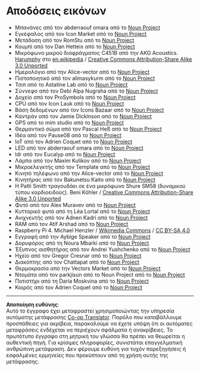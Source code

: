 <!--
CO_OP_TRANSLATOR_METADATA:
{
  "original_hash": "4506d33bbda7acc0ab20980172687090",
  "translation_date": "2025-08-27T19:53:53+00:00",
  "source_file": "attributions.md",
  "language_code": "el"
}
-->
# Αποδόσεις εικόνων

* Μπανάνες από τον abderraouf omara από το [Noun Project](https://thenounproject.com)
* Εγκέφαλος από τον Icon Market από το [Noun Project](https://thenounproject.com)
* Μετάδοση από τον RomStu από το [Noun Project](https://thenounproject.com)
* Κουμπί από τον Dan Hetteix από το [Noun Project](https://thenounproject.com)
* Μικρόφωνο μικρού διαφράγματος C451B από την AKG Acoustics. [Harumphy](https://en.wikipedia.org/wiki/User:Harumphy) στο [en.wikipedia](https://en.wikipedia.org/) / [Creative Commons Attribution-Share Alike 3.0 Unported](https://creativecommons.org/licenses/by-sa/3.0/deed.en)
* Ημερολόγιο από την Alice-vector από το [Noun Project](https://thenounproject.com)
* Πιστοποιητικό από τον alimasykurm από το [Noun Project](https://thenounproject.com)
* Τσιπ από το Astatine Lab από το [Noun Project](https://thenounproject.com)
* Σύννεφο από τον Debi Alpa Nugraha από το [Noun Project](https://thenounproject.com)
* Δοχείο από τον ProSymbols από το [Noun Project](https://thenounproject.com)
* CPU από τον Icon Lauk από το [Noun Project](https://thenounproject.com)
* Βάση δεδομένων από τον Icons Bazaar από το [Noun Project](https://thenounproject.com)
* Καντράν από τον Jamie Dickinson από το [Noun Project](https://thenounproject.com)
* GPS από το mim studio από το [Noun Project](https://thenounproject.com)
* Θερμαντικό σώμα από τον Pascal Heß από το [Noun Project](https://thenounproject.com)
* Ιδέα από τον Pause08 από το [Noun Project](https://thenounproject.com)
* IoT από τον Adrien Coquet από το [Noun Project](https://thenounproject.com)
* LED από τον abderraouf omara από το [Noun Project](https://thenounproject.com)
* ldr από τον Eucalyp από το [Noun Project](https://thenounproject.com)
* Λάμπα από τον Maxim Kulikov από το [Noun Project](https://thenounproject.com)
* Μικροελεγκτής από τον Template από το [Noun Project](https://thenounproject.com)
* Κινητό τηλέφωνο από την Alice-vector από το [Noun Project](https://thenounproject.com)
* Κινητήρας από τον Bakunetsu Kaito από το [Noun Project](https://thenounproject.com)
* Η Patti Smith τραγουδάει σε ένα μικρόφωνο Shure SM58 (δυναμικού τύπου καρδιοειδούς). Beni Köhler / [Creative Commons Attribution-Share Alike 3.0 Unported](https://creativecommons.org/licenses/by-sa/3.0/deed.en)
* Φυτό από τον Alex Muravev από το [Noun Project](https://thenounproject.com)
* Κυτταρικό φυτό από τη Léa Lortal από το [Noun Project](https://thenounproject.com)
* Ανιχνευτής από τον Adnen Kadri από το [Noun Project](https://thenounproject.com)
* RAM από τον Atif Arshad από το [Noun Project](https://thenounproject.com)
* Raspberry Pi 4. Michael Henzler / [Wikimedia Commons](https://commons.wikimedia.org/wiki/Main_Page) / [CC BY-SA 4.0](https://creativecommons.org/licenses/by-sa/4.0/)
* Εγγραφή από την Aybige Speaker από το [Noun Project](https://thenounproject.com)
* Δορυφόρος από τη Noura Mbarki από το [Noun Project](https://thenounproject.com)
* Έξυπνος αισθητήρας από τον Andrei Yushchenko από το [Noun Project](https://thenounproject.com)
* Ηχείο από τον Gregor Cresnar από το [Noun Project](https://thenounproject.com)
* Διακόπτης από τον Chattapat από το [Noun Project](https://thenounproject.com)
* Θερμοκρασία από την Vectors Market από το [Noun Project](https://thenounproject.com)
* Ντομάτα από τον parkjisun από το Noun Project από το [Noun Project](https://thenounproject.com)
* Ποτιστήρι από τη Daria Moskvina από το [Noun Project](https://thenounproject.com)
* Καιρός από τον Adrien Coquet από το [Noun Project](https://thenounproject.com)

---

**Αποποίηση ευθύνης**:  
Αυτό το έγγραφο έχει μεταφραστεί χρησιμοποιώντας την υπηρεσία αυτόματης μετάφρασης [Co-op Translator](https://github.com/Azure/co-op-translator). Παρόλο που καταβάλλουμε προσπάθειες για ακρίβεια, παρακαλούμε να έχετε υπόψη ότι οι αυτόματες μεταφράσεις ενδέχεται να περιέχουν σφάλματα ή ανακρίβειες. Το πρωτότυπο έγγραφο στη μητρική του γλώσσα θα πρέπει να θεωρείται η αυθεντική πηγή. Για κρίσιμες πληροφορίες, συνιστάται επαγγελματική ανθρώπινη μετάφραση. Δεν φέρουμε ευθύνη για τυχόν παρεξηγήσεις ή εσφαλμένες ερμηνείες που προκύπτουν από τη χρήση αυτής της μετάφρασης.